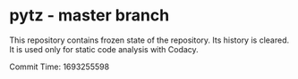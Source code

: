 # pytz - master branch

This repository contains frozen state of the repository.
Its history is cleared. It is used only for static code
analysis with Codacy.

Commit Time: 1693255598